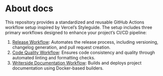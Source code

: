 # About docs

This repository provides a standardized and reusable GitHub Actions workflow setup inspired by
Vercel’s Styleguide. The setup includes three primary workflows designed to enhance your project’s
CI/CD pipeline:

1. [Release Workflow](Release.md): Automates the release process, including versioning, changelog
   generation, and pull request creation.
2. [Code Quality Workflow](Code-Quality.md): Ensures code consistency and quality through automated
   linting and formatting checks.
3. [Writerside Documentation Workflow](Writerside.md): Builds and deploys project documentation
   using Docker-based builders.
